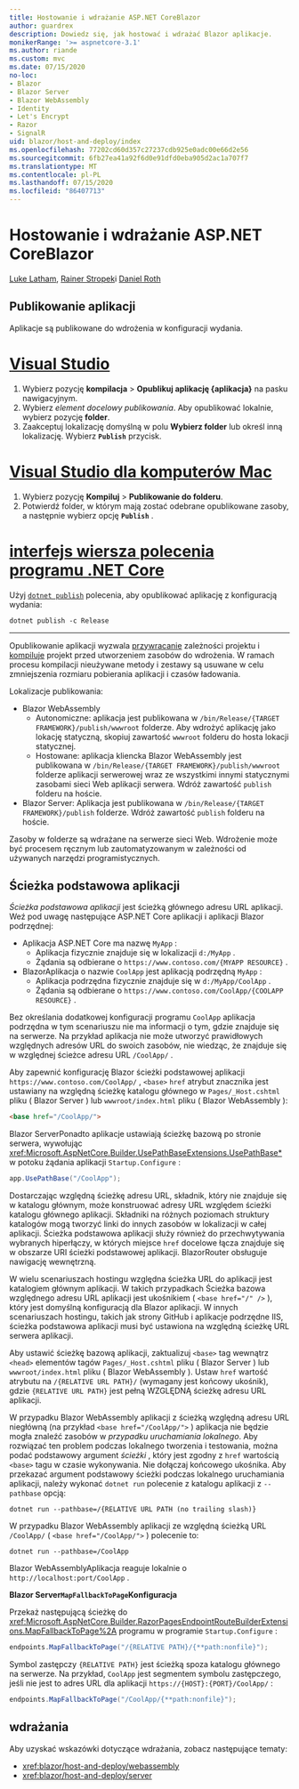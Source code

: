 ```yaml
---
title: Hostowanie i wdrażanie ASP.NET CoreBlazor
author: guardrex
description: Dowiedz się, jak hostować i wdrażać Blazor aplikacje.
monikerRange: '>= aspnetcore-3.1'
ms.author: riande
ms.custom: mvc
ms.date: 07/15/2020
no-loc:
- Blazor
- Blazor Server
- Blazor WebAssembly
- Identity
- Let's Encrypt
- Razor
- SignalR
uid: blazor/host-and-deploy/index
ms.openlocfilehash: 77202cd60d357c27237cdb925e0adc00e66d2e56
ms.sourcegitcommit: 6fb27ea41a92f6d0e91dfd0eba905d2ac1a707f7
ms.translationtype: MT
ms.contentlocale: pl-PL
ms.lasthandoff: 07/15/2020
ms.locfileid: "86407713"
---
```

# <a name="host-and-deploy-aspnet-core-blazor"></a>Hostowanie i wdrażanie ASP.NET CoreBlazor

[Luke Latham](https://github.com/guardrex), [Rainer Stropek](https://www.timecockpit.com)i [Daniel Roth](https://github.com/danroth27)

## <a name="publish-the-app"></a>Publikowanie aplikacji

Aplikacje są publikowane do wdrożenia w konfiguracji wydania.

# <a name="visual-studio"></a>[Visual Studio](#tab/visual-studio)

1. Wybierz pozycję **kompilacja**  >  **Opublikuj aplikację {aplikacja}** na pasku nawigacyjnym.
1. Wybierz *element docelowy publikowania*. Aby opublikować lokalnie, wybierz pozycję **folder**.
1. Zaakceptuj lokalizację domyślną w polu **Wybierz folder** lub określ inną lokalizację. Wybierz **`Publish`** przycisk.

# <a name="visual-studio-for-mac"></a>[Visual Studio dla komputerów Mac](#tab/visual-studio-mac)

1. Wybierz pozycję **Kompiluj**  >  **Publikowanie do folderu**.
1. Potwierdź folder, w którym mają zostać odebrane opublikowane zasoby, a następnie wybierz opcję **`Publish`** .

# <a name="net-core-cli"></a>[interfejs wiersza polecenia programu .NET Core](#tab/netcore-cli)

Użyj [`dotnet publish`](/dotnet/core/tools/dotnet-publish) polecenia, aby opublikować aplikację z konfiguracją wydania:

```dotnetcli
dotnet publish -c Release
```

---

Opublikowanie aplikacji wyzwala [przywracanie](/dotnet/core/tools/dotnet-restore) zależności projektu i [kompiluje](/dotnet/core/tools/dotnet-build) projekt przed utworzeniem zasobów do wdrożenia. W ramach procesu kompilacji nieużywane metody i zestawy są usuwane w celu zmniejszenia rozmiaru pobierania aplikacji i czasów ładowania.

Lokalizacje publikowania:

* Blazor WebAssembly
  * Autonomiczne: aplikacja jest publikowana w `/bin/Release/{TARGET FRAMEWORK}/publish/wwwroot` folderze. Aby wdrożyć aplikację jako lokację statyczną, skopiuj zawartość `wwwroot` folderu do hosta lokacji statycznej.
  * Hostowane: aplikacja kliencka Blazor WebAssembly jest publikowana w `/bin/Release/{TARGET FRAMEWORK}/publish/wwwroot` folderze aplikacji serwerowej wraz ze wszystkimi innymi statycznymi zasobami sieci Web aplikacji serwera. Wdróż zawartość `publish` folderu na hoście.
* Blazor Server: Aplikacja jest publikowana w `/bin/Release/{TARGET FRAMEWORK}/publish` folderze. Wdróż zawartość `publish` folderu na hoście.

Zasoby w folderze są wdrażane na serwerze sieci Web. Wdrożenie może być procesem ręcznym lub zautomatyzowanym w zależności od używanych narzędzi programistycznych.

## <a name="app-base-path"></a>Ścieżka podstawowa aplikacji

*Ścieżka podstawowa aplikacji* jest ścieżką głównego adresu URL aplikacji. Weź pod uwagę następujące ASP.NET Core aplikacji i aplikacji Blazor podrzędnej:

* Aplikacja ASP.NET Core ma nazwę `MyApp` :
  * Aplikacja fizycznie znajduje się w lokalizacji `d:/MyApp` .
  * Żądania są odbierane o `https://www.contoso.com/{MYAPP RESOURCE}` .
* BlazorAplikacja o nazwie `CoolApp` jest aplikacją podrzędną `MyApp` :
  * Aplikacja podrzędna fizycznie znajduje się w `d:/MyApp/CoolApp` .
  * Żądania są odbierane o `https://www.contoso.com/CoolApp/{COOLAPP RESOURCE}` .

Bez określania dodatkowej konfiguracji programu `CoolApp` aplikacja podrzędna w tym scenariuszu nie ma informacji o tym, gdzie znajduje się na serwerze. Na przykład aplikacja nie może utworzyć prawidłowych względnych adresów URL do swoich zasobów, nie wiedząc, że znajduje się w względnej ścieżce adresu URL `/CoolApp/` .

Aby zapewnić konfigurację Blazor ścieżki podstawowej aplikacji `https://www.contoso.com/CoolApp/` , `<base>` `href` atrybut znacznika jest ustawiany na względną ścieżkę katalogu głównego w `Pages/_Host.cshtml` pliku ( Blazor Server ) lub `wwwroot/index.html` pliku ( Blazor WebAssembly ):

```html
<base href="/CoolApp/">
```

Blazor ServerPonadto aplikacje ustawiają ścieżkę bazową po stronie serwera, wywołując <xref:Microsoft.AspNetCore.Builder.UsePathBaseExtensions.UsePathBase*> w potoku żądania aplikacji `Startup.Configure` :

```csharp
app.UsePathBase("/CoolApp");
```

Dostarczając względną ścieżkę adresu URL, składnik, który nie znajduje się w katalogu głównym, może konstruować adresy URL względem ścieżki katalogu głównego aplikacji. Składniki na różnych poziomach struktury katalogów mogą tworzyć linki do innych zasobów w lokalizacji w całej aplikacji. Ścieżka podstawowa aplikacji służy również do przechwytywania wybranych hiperłączy, w których miejsce `href` docelowe łącza znajduje się w obszarze URI ścieżki podstawowej aplikacji. BlazorRouter obsługuje nawigację wewnętrzną.

W wielu scenariuszach hostingu względna ścieżka URL do aplikacji jest katalogiem głównym aplikacji. W takich przypadkach Ścieżka bazowa względnego adresu URL aplikacji jest ukośnikiem ( `<base href="/" />` ), który jest domyślną konfiguracją dla Blazor aplikacji. W innych scenariuszach hostingu, takich jak strony GitHub i aplikacje podrzędne IIS, ścieżka podstawowa aplikacji musi być ustawiona na względną ścieżkę URL serwera aplikacji.

Aby ustawić ścieżkę bazową aplikacji, zaktualizuj `<base>` tag wewnątrz `<head>` elementów tagów `Pages/_Host.cshtml` pliku ( Blazor Server ) lub `wwwroot/index.html` pliku ( Blazor WebAssembly ). Ustaw `href` wartość atrybutu na `/{RELATIVE URL PATH}/` (wymagany jest końcowy ukośnik), gdzie `{RELATIVE URL PATH}` jest pełną WZGLĘDNĄ ścieżkę adresu URL aplikacji.

W przypadku Blazor WebAssembly aplikacji z ścieżką względną adresu URL niegłówną (na przykład `<base href="/CoolApp/">` ) aplikacja nie będzie mogła znaleźć zasobów w *przypadku uruchamiania lokalnego*. Aby rozwiązać ten problem podczas lokalnego tworzenia i testowania, można podać podstawowy argument *ścieżki* , który jest zgodny z `href` wartością `<base>` tagu w czasie wykonywania. Nie dołączaj końcowego ukośnika. Aby przekazać argument podstawowy ścieżki podczas lokalnego uruchamiania aplikacji, należy wykonać `dotnet run` polecenie z katalogu aplikacji z `--pathbase` opcją:

```dotnetcli
dotnet run --pathbase=/{RELATIVE URL PATH (no trailing slash)}
```

W przypadku Blazor WebAssembly aplikacji ze względną ścieżką URL `/CoolApp/` ( `<base href="/CoolApp/">` ) polecenie to:

```dotnetcli
dotnet run --pathbase=/CoolApp
```

Blazor WebAssemblyAplikacja reaguje lokalnie o `http://localhost:port/CoolApp` .

**Blazor Server`MapFallbackToPage`Konfiguracja**

Przekaż następującą ścieżkę do <xref:Microsoft.AspNetCore.Builder.RazorPagesEndpointRouteBuilderExtensions.MapFallbackToPage%2A> programu w programie `Startup.Configure` :

```csharp
endpoints.MapFallbackToPage("/{RELATIVE PATH}/{**path:nonfile}");
```

Symbol zastępczy `{RELATIVE PATH}` jest ścieżką spoza katalogu głównego na serwerze. Na przykład, `CoolApp` jest segmentem symbolu zastępczego, jeśli nie jest to adres URL dla aplikacji `https://{HOST}:{PORT}/CoolApp/` :

```csharp
endpoints.MapFallbackToPage("/CoolApp/{**path:nonfile}");
```

## <a name="deployment"></a>wdrażania

Aby uzyskać wskazówki dotyczące wdrażania, zobacz następujące tematy:

* <xref:blazor/host-and-deploy/webassembly>
* <xref:blazor/host-and-deploy/server>

